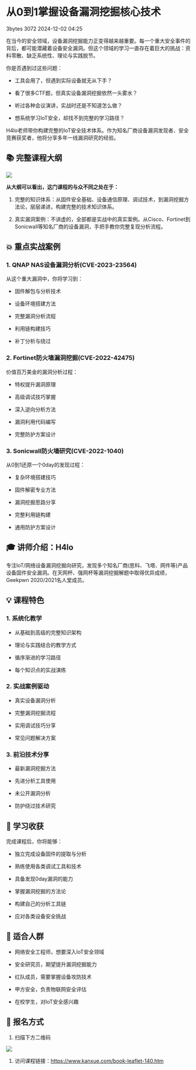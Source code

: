 #  从0到1掌握设备漏洞挖掘核心技术   
3bytes  3072   2024-12-02 04:25  
  
在当今的安全领域，设备漏洞挖掘能力正变得越来越重要。每一个重大安全事件的背后，都可能潜藏着设备安全漏洞。但这个领域的学习一直存在着巨大的挑战：资料零散、缺乏系统性、理论与实践脱节。  
  
你是否遇到过这些问题：  
- 工具会用了，但遇到实际设备就无从下手？  
  
- 看了很多CTF题，但真实设备漏洞挖掘依然一头雾水？  
  
- 听过各种会议演讲，实战时还是不知道怎么做？  
  
- 想系统学习IoT安全，却找不到完整的学习路径？  
  
H4lo老师带你构建完整的IoT安全技术体系。作为知名厂商设备漏洞发现者、安全竞赛获奖者，他将分享多年一线漏洞研究的经验。  
## 📚 完整课程大纲  
  
![](https://mmbiz.qpic.cn/sz_mmbiz_png/ZEkT0Rn34yFQhc7Yxc0KicoTTlqoPnWbibrQZlAbxBxHPS2P2P2aqJ70alohlRnMKtxVcbyjFTLicuTGAtIHibOzlw/640?wx_fmt=png&from=appmsg "")  
  
  
**从大纲可以看出，这门课程的与众不同之处在于：**  
1. 完整的知识体系：从固件安全基础、设备通信原理、调试技术，到漏洞挖掘方法论，层层递进，构建完整的技术知识体系。  
  
1. 真实漏洞案例：不讲虚的，全部都是实战中的真实案例。从Cisco、Fortinet到Sonicwall等知名厂商的设备漏洞，手把手教你完整复现分析流程。  
  
## 💥 重点实战案例  
### 1. QNAP NAS设备漏洞分析(CVE-2023-23564)  
  
从这个重大漏洞中，你将学习到：  
- 固件解包与分析技术  
  
- 设备环境搭建方法  
  
- 完整漏洞分析流程  
  
- 利用链构建技巧  
  
- 补丁分析与绕过  
  
### 2. Fortinet防火墙漏洞挖掘(CVE-2022-42475)  
  
价值百万美金的漏洞分析过程：  
- 特权提升漏洞原理  
  
- 高级调试技巧掌握  
  
- 深入逆向分析方法  
  
- 漏洞利用代码编写  
  
- 完整防护方案设计  
  
### 3. Sonicwall防火墙研究(CVE-2022-1040)  
  
从0到1还原一个0day的发现过程：  
- 复杂环境搭建技巧  
  
- 固件解密专业方法  
  
- 漏洞挖掘思路分享  
  
- 完整利用链构建  
  
- 通用防护方案设计  
  
## 🎓 讲师介绍：H4lo  
  
专注IoT/网络设备漏洞挖掘向研究，发现多个知名厂商(思科、飞塔、网件等)产品设备固件安全漏洞。在天网杯、强网杯等漏洞挖掘解题中取得优异成绩，Geekpwn 2020/2021名人堂成员。  
## 💡 课程特色  
### 1. 系统化教学  
- 从基础到高级的完整知识架构  
  
- 理论与实践结合的教学方式  
  
- 循序渐进的学习路径  
  
- 每个知识点的实战演练  
  
### 2. 实战案例驱动  
- 真实设备漏洞分析  
  
- 完整漏洞挖掘流程  
  
- 实用调试技巧分享  
  
- 常见问题解决方案  
  
### 3. 前沿技术分享  
- 最新漏洞挖掘方法  
  
- 先进分析工具使用  
  
- 未公开漏洞分析  
  
- 防护绕过技术研究  
  
## 🎯 学习收获  
  
完成课程后，你将能够：  
- 独立完成设备固件的提取与分析  
  
- 熟练使用各类调试工具和技术  
  
- 具备发现0day漏洞的能力  
  
- 掌握漏洞挖掘的方法论  
  
- 构建自己的分析工具链  
  
- 应对各类设备安全挑战  
  
## 👥 适合人群  
- 网络安全工程师，想要深入IoT安全领域  
  
- 安全研究员，期望提升漏洞挖掘能力  
  
- 红队成员，需要掌握设备攻防技术  
  
- 甲方安全，负责物联网安全评估  
  
- 在校学生，对IoT安全感兴趣  
  
## 📢 报名方式  
1. 扫描下方二维码  
  
![](https://mmbiz.qpic.cn/sz_mmbiz_png/ZEkT0Rn34yFQhc7Yxc0KicoTTlqoPnWbibDpRzJ5VHYZjEHq6kW0Rvm9tibU5u1IK4Igr5hFNUWwPYGibG5XhHFKeA/640?wx_fmt=png&from=appmsg "")  
1. 访问课程链接：https://www.kanxue.com/book-leaflet-140.htm  
  
